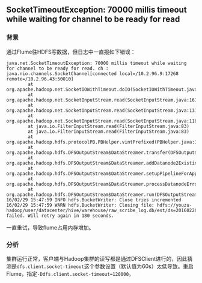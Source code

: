 ## SocketTimeoutException: 70000 millis timeout while waiting for channel to be ready for read

### 背景
通过Flume往HDFS写数据，但日志中一直报如下错误：

```
java.net.SocketTimeoutException: 70000 millis timeout while waiting for channel to be ready for read. ch : java.nio.channels.SocketChannel[connected local=/10.2.96.9:17268 remote=/10.2.96.43:50010]
        at org.apache.hadoop.net.SocketIOWithTimeout.doIO(SocketIOWithTimeout.java:164)
        at org.apache.hadoop.net.SocketInputStream.read(SocketInputStream.java:161)
        at org.apache.hadoop.net.SocketInputStream.read(SocketInputStream.java:131)
        at org.apache.hadoop.net.SocketInputStream.read(SocketInputStream.java:118)
        at java.io.FilterInputStream.read(FilterInputStream.java:83)
        at java.io.FilterInputStream.read(FilterInputStream.java:83)
        at org.apache.hadoop.hdfs.protocolPB.PBHelper.vintPrefixed(PBHelper.java:1986)
        at org.apache.hadoop.hdfs.DFSOutputStream$DataStreamer.transfer(DFSOutputStream.java:1063)
        at org.apache.hadoop.hdfs.DFSOutputStream$DataStreamer.addDatanode2ExistingPipeline(DFSOutputStream.java:1031)
        at org.apache.hadoop.hdfs.DFSOutputStream$DataStreamer.setupPipelineForAppendOrRecovery(DFSOutputStream.java:1175)
        at org.apache.hadoop.hdfs.DFSOutputStream$DataStreamer.processDatanodeError(DFSOutputStream.java:924)
        at org.apache.hadoop.hdfs.DFSOutputStream$DataStreamer.run(DFSOutputStream.java:486)
16/02/29 15:47:59 INFO hdfs.BucketWriter: Close tries incremented
16/02/29 15:47:59 WARN hdfs.BucketWriter: Closing file: hdfs://youzu-hadoop/user/datacenter/hive/warehouse/raw_scribe_log.db/est/ds=20160226/game_id=142/log.1456456819249.tmp failed. Will retry again in 180 seconds.
```
一直重试，导致flume占用内存增加。

### 分析
集群运行正常，客户端与Hadoop集群的读写都是通过DFSClient进行的，因此猜测是`dfs.client.socket-timeout`这个参数设置（默认值为60s）太低导致。重启Flume，指定`-Ddfs.client.socket-timeout=120000`。

